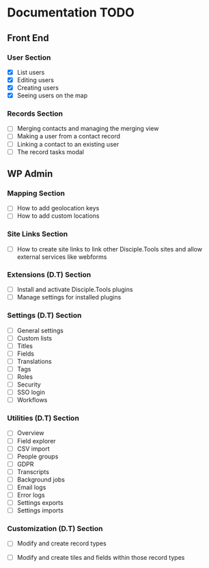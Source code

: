 # Documentation TODO

## Front End

### User Section
- [x] List users
- [x] Editing users
- [x] Creating users
- [x] Seeing users on the map

### Records Section
- [ ] Merging contacts and managing the merging view
- [ ] Making a user from a contact record
- [ ] Linking a contact to an existing user
- [ ] The record tasks modal

## WP Admin

### Mapping Section
- [ ] How to add geolocation keys
- [ ] How to add custom locations

### Site Links Section
- [ ] How to create site links to link other Disciple.Tools sites and allow external services like webforms

### Extensions (D.T) Section
- [ ] Install and activate Disciple.Tools plugins
- [ ] Manage settings for installed plugins

### Settings (D.T) Section
- [ ] General settings
- [ ] Custom lists
- [ ] Titles
- [ ] Fields
- [ ] Translations
- [ ] Tags
- [ ] Roles
- [ ] Security
- [ ] SSO login
- [ ] Workflows

### Utilities (D.T) Section
- [ ] Overview
- [ ] Field explorer
- [ ] CSV import
- [ ] People groups
- [ ] GDPR
- [ ] Transcripts
- [ ] Background jobs
- [ ] Email logs
- [ ] Error logs
- [ ] Settings exports
- [ ] Settings imports

### Customization (D.T) Section
- [ ] Modify and create record types
- [ ] Modify and create tiles and fields within those record types

